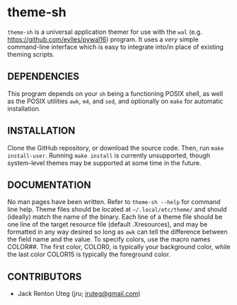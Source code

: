 # theme-sh
`theme-sh` is a universal application themer for use with the `wal` (e.g. https://github.com/eylles/pywal16) program.
It uses a *very* simple command-line interface which is easy to integrate into/in place of existing theming scripts.

## DEPENDENCIES
This program depends on your `sh` being a functioning POSIX shell, as well as the POSIX utilities `awk`, `m4`, and `sed`, and optionally on `make` for automatic installation.

## INSTALLATION
Clone the GitHub repository, or download the source code. Then, run `make install-user`.
Running `make install` is currently unsupported, though system-level themes may be supported at some time in the future.

## DOCUMENTATION
No man pages have been written.
Refer to `theme-sh --help` for command line help.
Theme files should be located at `~/.local/etc/theme/` and should (ideally) match the name of the binary.
Each line of a theme file should be one line of the target resource file (default .Xresources), and may be formatted in any way desired so long as `awk` can tell the difference between the field name and the value.
To specify colors, use the macro names COLOR##.
The first color, COLOR0, is typically your background color, while the last color COLOR15 is typically the foreground color.

## CONTRIBUTORS
 - Jack Renton Uteg (jru; jruteg@gmail.com)

